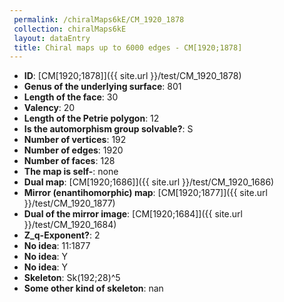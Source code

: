 ```yaml
--- 
 permalink: /chiralMaps6kE/CM_1920_1878 
 collection: chiralMaps6kE
 layout: dataEntry
 title: Chiral maps up to 6000 edges - CM[1920;1878]
---
```


- **ID**: [CM[1920;1878]]({{ site.url }}/test/CM_1920_1878)
- **Genus of the underlying surface**: 801
- **Length of the face**: 30
- **Valency**: 20
- **Length of the Petrie polygon**: 12
- **Is the automorphism group solvable?**: S
- **Number of vertices**: 192
- **Number of edges**: 1920
- **Number of faces**: 128
- **The map is self-**: none
- **Dual map**: [CM[1920;1686]]({{ site.url }}/test/CM_1920_1686)
- **Mirror (enantihomorphic) map**: [CM[1920;1877]]({{ site.url }}/test/CM_1920_1877)
- **Dual of the mirror image**: [CM[1920;1684]]({{ site.url }}/test/CM_1920_1684)
- **Z_q-Exponent?**: 2
- **No idea**:  11:1877
- **No idea**: Y
- **No idea**: Y
- **Skeleton**: Sk(192;28)^5
- **Some other kind of skeleton**: nan
